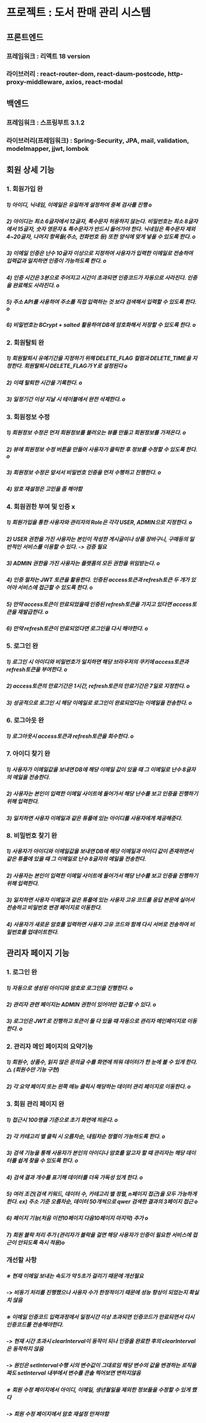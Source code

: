 # 프로젝트 :  도서 판매 관리 시스템


## 프론트엔드 

### 프레임워크 : 리액트 18 version
### 라이브러리 : react-router-dom, react-daum-postcode, http-proxy-middleware, axios, react-modal



## 백엔드

### 프레임워크 : 스프링부트 3.1.2
### 라이브러리(프레임워크) : Spring-Security, JPA, mail, validation, modelmapper, jjwt, lombok



## 회원 상세 기능



### 1. 회원가입 완
##### 1) 아이디, 닉네임, 이메일은 유일하게 설정하여 중복 검사를 진행 o
##### 2) 아이디는 최소 6글자에서 12글자, 특수문자 허용하지 않는다. 비밀번호는 최소 8글자에서 15글자, 숫자 영문자 & 특수문자가 반드시 들어가야 한다. 닉네임은 특수문자 제외 4~20글자, 나머지 항목들(주소, 전화번호 등) 또한 양식에 맞게 넣을 수 있도록 한다. o
##### 3) 이메일 인증은 난수 10글자 이상으로 지정하여 사용자가 입력한 이메일로 전송하여 입력값과 일치하면 인증이 가능하도록 한다. o 
##### 4) 인증 시간은 3분으로 주어지고 시간이 초과되면 인증코드가 자동으로 사라진다. 인증을 완료해도 사라진다. o
##### 5) 주소 API를 사용하여 주소를 직접 입력하는 것 보다 검색해서 입력할 수 있도록 한다. o
##### 6) 비밀번호는 BCrypt + salted 활용하여 DB에 암호화해서 저장할 수 있도록 한다. o



### 2. 회원탈퇴 완
##### 1) 회원탈퇴시 유예기간을 지정하기 위해 DELETE_FLAG 컬럼과 DELETE_TIME을 지정한다. 회원탈퇴시 DELETE_FLAG가 Y로 설정된다 o
##### 2) 이때 탈퇴한 시간을 기록한다. o
##### 3) 일정기간 이상 지날 시 테이블에서 완전 삭제한다. o


### 3. 회원정보 수정
##### 1) 회원정보 수정은 먼저 회원정보를 불러오는 뷰를 만들고 회원정보를 가져온다. o
##### 2) 뷰에 회원정보 수정 버튼을 만들어 사용자가 클릭한 후 정보를 수정할 수 있도록 한다. o
##### 3) 회원정보 수정은 앞서서 비밀번호 인증을 먼저 수행하고 진행한다. o
##### 4) 암호 재설정은 고민을 좀 해야함



### 4. 회원권한 부여 및 인증 x
##### 1) 회원가입을 통한 사용자와 관리자의 Role은 각각 USER, ADMIN으로 지정한다. o  
##### 2) USER 권한을 가진 사용자는 본인이 작성한 게시글이나 상품 장바구니, 구매등의 일반적인 서비스를 이용할 수 있다. -> 검증 필요
##### 3) ADMIN 권한을 가진 사용자는 플랫폼의 모든 권한을 위임받는다. o
##### 4) 인증 절차는 JWT 토큰을 활용한다. 인증된 access토큰과 refresh토큰 두 개가 있어야 서비스에 접근할 수 있도록 한다. o
##### 5) 만약 access토큰이 만료되었을때 인증된 refresh토큰을 가지고 있다면 access토큰을 재발급한다. o
##### 6) 만약 refresh토큰이 만료되었다면 로그인을 다시 해야한다. o



### 5. 로그인 완
##### 1) 로그인 시 아이디와 비밀번호가 일치하면 해당 브라우저의 쿠키에 access토큰과 refresh토큰을 부여한다. o
##### 2) access토큰의 만료기간은 1시간, refresh토큰의 만료기간은 7일로 지정한다. o
##### 3) 성공적으로 로그인 시 해당 이메일로 로그인이 완료되었다는 이메일을 전송한다. o



### 6. 로그아웃 완
##### 1) 로그아웃시 access토큰과 refresh토큰을 회수한다. o



### 7. 아이디 찾기  완
##### 1) 사용자가 이메일값을 보내면 DB에 해당 이메일 값이 있을 때 그 이메일로 난수 8글자의 메일을 전송한다.
##### 2) 사용자는 본인이 입력한 이메일 사이트에 들어가서 해당 난수를 보고 인증을 진행하기 위해 입력한다.
##### 3) 일치하면 사용자 이메일과 같은 튜플에 있는 아이디를 사용자에게 제공해준다.




### 8. 비밀번호 찾기  완
##### 1) 사용자가 아이디와 이메일값을 보내면 DB에 해당 이메일과 아이디 값이 존재하면서 같은 튜플에 있을 때 그 이메일로 난수 8글자의 메일을 전송한다.
##### 2) 사용자는 본인이 입력한 이메일 사이트에 들어가서 해당 난수를 보고 인증을 진행하기 위해 입력한다.
##### 3) 일치하면 사용자 이메일과 같은 튜플에 있는 사용자 고유 코드를 응답 본문에 실어서 전송하고 비밀번호 변경 페이지로 이동한다.
##### 4) 사용자가 새로운 암호를 입력하면 사용자 고유 코드와 함께 다시 서버로 전송하여 비밀번호를 업데이트한다.


## 관리자 페이지 기능



### 1. 로그인 완
##### 1) 자동으로 생성된 아이디와 암호로 로그인을 진행한다. o
##### 2) 관리자 관련 페이지는 ADMIN 권한이 있어야만 접근할 수 있다. o
##### 3) 로그인은 JWT로 진행하고 토큰이 둘 다 있을 때 자동으로 관리자 메인페이지로 이동한다. o



### 2. 관리자 메인 페이지의 요약기능
##### 1) 회원수, 상품수, 읽지 않은 문의글 수를 화면에 띄워 데이터가 한 눈에 볼 수 있게 한다. △ (회원수만 기능 구현)
##### 2) 각 요약 페이지 또는 왼쪽 메뉴 클릭시 해당하는 데이터 관리 페이지로 이동한다. o



### 3. 회원 관리 페이지 완
##### 1) 접근시 100명을 기준으로 초기 화면에 띄운다. o
##### 2) 각 카테고리 별 클릭 시 오름차순, 내림차순 정렬이 가능하도록 한다. o
##### 3) 검색 기능을 통해 사용자가 본인의 아이디나 암호를 알고자 할 때 관리자는 해당 데이터를 쉽게 찾을 수 있도록 한다. o
##### 4) 검색 결과 개수를 표기해 데이터를 더욱 가독성 있게 한다. o
##### 5) 여러 조건(검색 키워드, 데이터 수, 카테고리 별 정렬, n페이지 접근)을 모두 가능하게 한다. ex) 주소 기준 오름차순, 데이터 50개씩으로 qwer 검색한 결과의 3페이지 접근 o
##### 6) 페이지 기능(처음 이전10페이지 다음10페이지 마지막) 추가 o
##### 7) 회원 블락 처리 추가 (관리자가 블락을 걸면 해당 사용자가 인증이 필요한 서비스에 접근이 안되도록 즉시 적용)o




### 개선할 사항
##### ※ 현재 이메일 보내는 속도가 약 5초가 걸리기 때문에 개선필요
##### -> 비동기 처리를 진행했으나 사용자 수가 한정적이기 때문에 성능 향상이 되었는지 확실치 않음
##### ※ 이메일 인증코드 입력과정에서 일정시간 이상 초과되면 인증코드가 만료되면서 다시 인증코드를 전송해야한다.
##### -> 현재 시간 초과시 clearInterval이 동작이 되나 인증을 완료한 후의 clearInterval은 동작하지 않음
##### -> 원인은 setInterval수행 시의 변수값이 그대로임 해당 변수의 값을 변경하는 로직을 짜도 setInterval 내부에서 변수를 콘솔 찍어보면 변하지않음 
##### ※ 회원 수정 페이지에서 아이디, 이메일, 생년월일을 제외한 정보들을 수정할 수 있게 했다
##### -> 회원 수정 페이지에서 암호 재설정 만져야함

